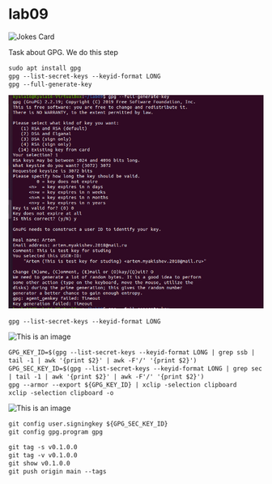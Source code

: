 # lab09

![Jokes Card](https://readme-jokes.vercel.app/api)

Task about GPG.
We do this step 

```
sudo apt install gpg
gpg --list-secret-keys --keyid-format LONG
gpg --full-generate-key
```
![This is an image](/Pictures/RSA1.png)
```
gpg --list-secret-keys --keyid-format LONG
```
![This is an image](/Pictures/PSA2.png)
```
GPG_KEY_ID=$(gpg --list-secret-keys --keyid-format LONG | grep ssb | tail -1 | awk '{print $2}' | awk -F'/' '{print $2}')
GPG_SEC_KEY_ID=$(gpg --list-secret-keys --keyid-format LONG | grep sec | tail -1 | awk '{print $2}' | awk -F'/' '{print $2}')
gpg --armor --export ${GPG_KEY_ID} | xclip -selection clipboard
xclip -selection clipboard -o
```
![This is an image](/Pictures/PSA3.png)
```
git config user.signingkey ${GPG_SEC_KEY_ID}
git config gpg.program gpg
```
```
git tag -s v0.1.0.0
git tag -v v0.1.0.0
git show v0.1.0.0
git push origin main --tags
```
